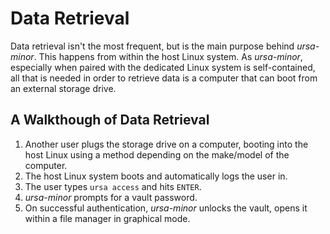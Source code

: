 # Data Retrieval

Data retrieval isn't the most frequent, but is the main purpose behind *ursa-minor*. This happens from within the host Linux system. As *ursa-minor*, especially when paired with the dedicated Linux system is self-contained, all that is needed in order to retrieve data is a computer that can boot from an external storage drive.

## A Walkthough of Data Retrieval

1. Another user plugs the storage drive on a computer, booting into the host Linux using a method depending on the make/model of the computer.
2. The host Linux system boots and automatically logs the user in.
3. The user types `ursa access` and hits `ENTER`.
4. *ursa-minor* prompts for a vault password.
5. On successful authentication, *ursa-minor* unlocks the vault, opens it within a file manager in graphical mode.
